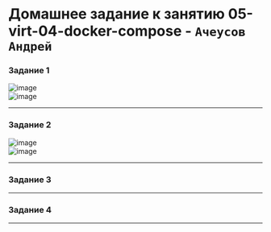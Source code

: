 # Домашнее задание к занятию  05-virt-04-docker-compose - `Ачеусов Андрей`

### Задание 1

![image](https://github.com/AndrewAche/HW_ALL/assets/121398221/e06365a9-bf05-4066-92f9-c7cc569663be)  
![image](https://github.com/AndrewAche/HW_ALL/assets/121398221/bbab4c40-da01-434a-ba67-53ed235763fa)  


---



### Задание 2

![image](https://github.com/AndrewAche/HW_ALL/assets/121398221/17a1a538-8496-4294-a606-77279d9bebee)  
![image](https://github.com/AndrewAche/HW_ALL/assets/121398221/af2076c9-ad21-47c0-ba55-1e5c4b0480c5)  


---



### Задание 3




---



### Задание 4




---



